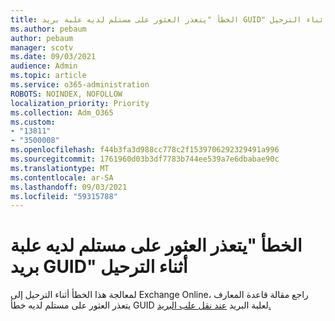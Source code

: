 ```yaml
---
title: الخطأ "يتعذر العثور على مستلم لديه علبة بريد GUID" أثناء الترحيل
ms.author: pebaum
author: pebaum
manager: scotv
ms.date: 09/03/2021
audience: Admin
ms.topic: article
ms.service: o365-administration
ROBOTS: NOINDEX, NOFOLLOW
localization_priority: Priority
ms.collection: Adm_O365
ms.custom:
- "13811"
- "3500008"
ms.openlocfilehash: f44b3fa3d988cc778c2f1539706292329491a996
ms.sourcegitcommit: 1761960d03b3df7783b744ee539a7e6dbabae90c
ms.translationtype: MT
ms.contentlocale: ar-SA
ms.lasthandoff: 09/03/2021
ms.locfileid: "59315788"
---
```

# <a name="cannot-find-a-recipient-that-has-mailbox-guid-error-during-migration"></a>الخطأ "يتعذر العثور على مستلم لديه علبة بريد GUID" أثناء الترحيل

لمعالجة هذا الخطأ أثناء الترحيل إلى Exchange Online، راجع مقالة قاعدة المعارف يتعذر العثور على مستلم لديه خطأ GUID لعلبة البريد [عند نقل علب البريد.](https://docs.microsoft.com/exchange/troubleshoot/move-mailboxes/migrationpermanentexception-when-moving-mailboxes)
